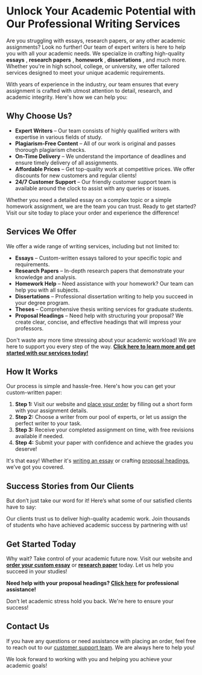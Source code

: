 # Unlock Your Academic Potential with Our Professional Writing Services

Are you struggling with essays, research papers, or any other academic assignments? Look no further! Our team of expert writers is here to help you with all your academic needs. We specialize in crafting high-quality **essays** , **research papers** , **homework** , **dissertations** , and much more. Whether you're in high school, college, or university, we offer tailored services designed to meet your unique academic requirements.

With years of experience in the industry, our team ensures that every assignment is crafted with utmost attention to detail, research, and academic integrity. Here's how we can help you:

## Why Choose Us?

- **Expert Writers** – Our team consists of highly qualified writers with expertise in various fields of study.
- **Plagiarism-Free Content** – All of our work is original and passes thorough plagiarism checks.
- **On-Time Delivery** – We understand the importance of deadlines and ensure timely delivery of all assignments.
- **Affordable Prices** – Get top-quality work at competitive prices. We offer discounts for new customers and regular clients!
- **24/7 Customer Support** – Our friendly customer support team is available around the clock to assist with any queries or issues.

Whether you need a detailed essay on a complex topic or a simple homework assignment, we are the team you can trust. Ready to get started? Visit our site today to place your order and experience the difference!

## Services We Offer

We offer a wide range of writing services, including but not limited to:

- **Essays** – Custom-written essays tailored to your specific topic and requirements.
- **Research Papers** – In-depth research papers that demonstrate your knowledge and analysis.
- **Homework Help** – Need assistance with your homework? Our team can help you with all subjects.
- **Dissertations** – Professional dissertation writing to help you succeed in your degree program.
- **Theses** – Comprehensive thesis writing services for graduate students.
- **Proposal Headings** – Need help with structuring your proposal? We create clear, concise, and effective headings that will impress your professors.

Don't waste any more time stressing about your academic workload! We are here to support you every step of the way. [**Click here to learn more and get started with our services today!**](https://tinyurl.com/topessay?keyword=proposal+headings)

## How It Works

Our process is simple and hassle-free. Here's how you can get your custom-written paper:

1. **Step 1:** Visit our website and [place your order](https://tinyurl.com/topessay?keyword=proposal+headings) by filling out a short form with your assignment details.
2. **Step 2:** Choose a writer from our pool of experts, or let us assign the perfect writer to your task.
3. **Step 3:** Receive your completed assignment on time, with free revisions available if needed.
4. **Step 4:** Submit your paper with confidence and achieve the grades you deserve!

It's that easy! Whether it's [writing an essay](https://tinyurl.com/topessay?keyword=proposal+headings) or crafting [proposal headings](https://tinyurl.com/topessay?keyword=proposal+headings), we’ve got you covered.

## Success Stories from Our Clients

But don’t just take our word for it! Here’s what some of our satisfied clients have to say:

Our clients trust us to deliver high-quality academic work. Join thousands of students who have achieved academic success by partnering with us!

## Get Started Today

Why wait? Take control of your academic future now. Visit our website and [**order your custom essay**](https://tinyurl.com/topessay?keyword=proposal+headings) or [**research paper**](https://tinyurl.com/topessay?keyword=proposal+headings) today. Let us help you succeed in your studies!

**Need help with your proposal headings? [Click here](https://tinyurl.com/topessay?keyword=proposal+headings) for professional assistance!**

Don’t let academic stress hold you back. We're here to ensure your success!

## Contact Us

If you have any questions or need assistance with placing an order, feel free to reach out to our [customer support team](https://tinyurl.com/topessay?keyword=proposal+headings). We are always here to help you!

We look forward to working with you and helping you achieve your academic goals!
